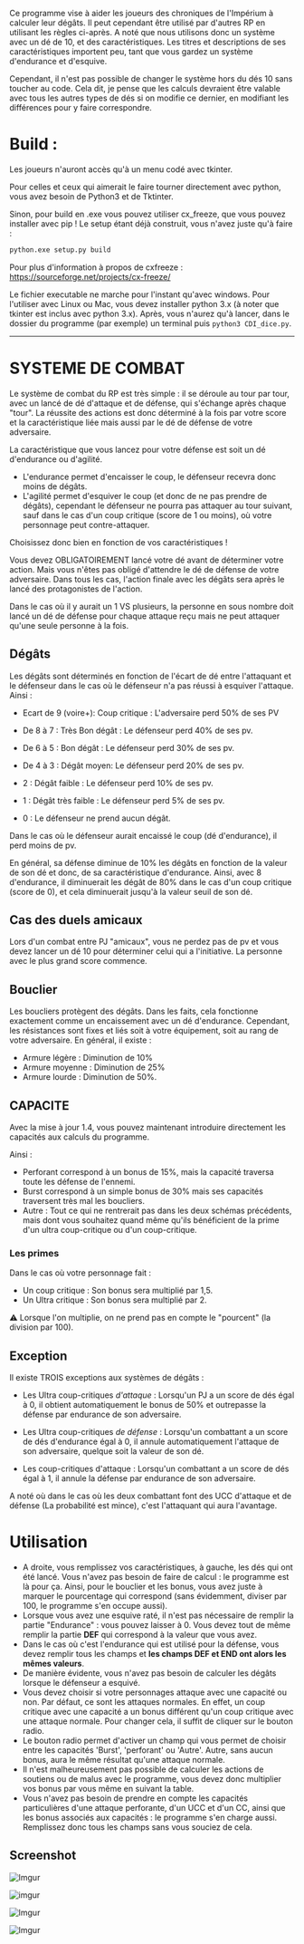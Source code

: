 Ce programme vise à aider les joueurs des chroniques de l'Impérium à calculer leur dégâts.  Il peut cependant être utilisé par d'autres RP en utilisant les règles ci-après. A noté que nous utilisons donc un système avec un dé de 10, et des caractéristiques. Les titres et descriptions de ses caractéristiques importent peu, tant que vous gardez un système d'endurance et d'esquive. 

Cependant, il n'est pas possible de changer le système hors du dés 10 sans toucher au code. Cela dit, je pense que les calculs devraient être valable avec tous les autres types de dés si on modifie ce dernier, en modifiant les différences pour y faire correspondre.

# Build :

Les joueurs n'auront accès qu'à un menu codé avec tkinter.

Pour celles et ceux qui aimerait le faire tourner directement avec python, vous avez besoin de Python3 et de Tktinter.

Sinon, pour build en .exe vous pouvez utiliser cx_freeze, que vous pouvez installer avec pip ! Le setup étant déjà construit, vous n'avez juste qu'à faire : 

```bash
python.exe setup.py build
```

Pour plus d'information à propos de cxfreeze : https://sourceforge.net/projects/cx-freeze/

Le fichier executable ne marche pour l'instant qu'avec windows. Pour l'utiliser avec Linux ou Mac, vous devez installer python 3.x (à noter que tkinter est inclus avec python 3.x). Après, vous n'aurez qu'à lancer, dans le dossier du programme (par exemple) un terminal puis `python3 CDI_dice.py`. 

-----

# SYSTEME DE COMBAT

Le système de combat du RP est très simple : il se déroule au tour par tour, avec un lancé de dé d'attaque et de défense, qui s'échange après chaque "tour". La réussite des actions est donc déterminé à la fois par votre score et la caractéristique liée mais aussi par le dé de défense de votre adversaire. 

La caractéristique que vous lancez pour votre défense est soit un dé d'endurance ou d'agilité. 
- L'endurance permet d'encaisser le coup, le défenseur recevra donc moins de dégâts.
- L'agilité permet d'esquiver le coup (et donc de ne pas prendre de dégâts), cependant le défenseur ne pourra pas attaquer au tour suivant, sauf dans le cas d'un coup critique (score de 1 ou moins), où votre personnage peut contre-attaquer.

Choisissez donc bien en fonction de vos caractéristiques !

Vous devez OBLIGATOIREMENT lancé votre dé avant de déterminer votre action. Mais vous n'êtes pas obligé d'attendre le dé de défense de votre adversaire. Dans tous les cas, l'action finale avec les dégâts sera après le lancé des protagonistes de l'action. 

Dans le cas où il y aurait un 1 VS plusieurs, la personne en sous nombre doit lancé un dé de défense pour chaque attaque reçu mais ne peut attaquer qu'une seule personne à la fois.

## Dégâts

Les dégâts sont déterminés en fonction de l'écart de dé entre l'attaquant et le défenseur dans le cas où le défenseur n'a pas réussi à esquiver l'attaque. Ainsi :

-  Ecart de 9 (voire+): Coup critique : L'adversaire perd 50% de ses PV 

- De 8 à 7 : Très Bon dégât : Le défenseur perd 40% de ses pv. 

- De 6 à 5 : Bon dégât : Le défenseur perd 30% de ses pv. 

- De 4 à 3 : Dégât moyen: Le défenseur perd 20% de ses pv. 

- 2 : Dégât faible : Le défenseur perd 10% de ses pv. 

- 1 : Dégât très faible : Le défenseur perd 5% de ses pv. 

- 0 : Le défenseur ne prend aucun dégât. 

Dans le cas où le défenseur aurait encaissé le coup (dé d'endurance), il perd moins de pv. 

En général, sa défense diminue de 10% les dégâts en fonction de la valeur de son dé et donc, de sa caractéristique d'endurance. Ainsi, avec 8 d'endurance, il diminuerait les dégât de 80% dans le cas d'un coup critique (score de 0), et cela diminuerait jusqu'à la valeur seuil de son dé. 


## Cas des duels amicaux

Lors d'un combat entre PJ "amicaux", vous ne perdez pas de pv et vous devez lancer un dé 10 pour déterminer celui qui a l'initiative. La personne avec le plus grand score commence.


## Bouclier

Les boucliers protègent des dégâts. Dans les faits, cela fonctionne exactement comme un encaissement avec un dé d'endurance. Cependant, les résistances sont fixes et liés soit à votre équipement, soit au rang de votre adversaire. En général, il existe :

- Armure légère : Diminution de 10%
- Armure moyenne : Diminution de 25%
- Armure lourde : Diminution de 50%.

## CAPACITE

Avec la mise à jour 1.4, vous pouvez maintenant introduire directement les capacités aux calculs du programme.

Ainsi :

- Perforant correspond à un bonus de 15%, mais la capacité traversa toute les défense de l'ennemi.
- Burst correspond à un simple bonus de 30% mais ses capacités traversent très mal les boucliers. 
- Autre : Tout ce qui ne rentrerait pas dans les deux schémas précédents, mais dont vous souhaitez quand même qu'ils bénéficient de la prime d'un ultra coup-critique ou d'un coup-critique.

### Les primes

Dans le cas où votre personnage fait : 

- Un coup critique : Son bonus sera multiplié par 1,5. 
- Un Ultra critique : Son bonus sera multiplié par 2.

:warning: Lorsque l'on multiplie, on ne prend pas en compte le "pourcent" (la division par 100).

## Exception

Il existe TROIS exceptions aux systèmes de dégâts : 

- Les Ultra coup-critiques *d'attaque* :  Lorsqu'un PJ a un score de dés égal à 0, il obtient automatiquement le bonus de 50% et outrepasse la défense par endurance de son adversaire. 

- Les Ultra coup-critiques *de défense* : Lorsqu'un combattant a un score de dés d'endurance égal à 0, il annule automatiquement l'attaque de son adversaire, quelque soit la valeur de son dé. 

- Les coup-critiques d'attaque :  Lorsqu'un combattant a un score de dés égal à 1, il annule la défense par endurance de son adversaire.

A noté où dans le cas où les deux combattant font des UCC d'attaque et de défense (La probabilité est mince), c'est l'attaquant qui aura l'avantage.

# Utilisation

* A droite, vous remplissez vos caractéristiques, à gauche, les dés qui ont été lancé. Vous n'avez pas besoin de faire de calcul : le programme est là pour ça. Ainsi, pour le bouclier et les bonus, vous avez juste à marquer le pourcentage qui correspond (sans évidemment, diviser par 100, le programme s'en occupe aussi). 
* Lorsque vous avez une esquive raté, il n'est pas nécessaire de remplir la partie "Endurance" : vous pouvez laisser à 0. Vous devez tout de même remplir la partie **DEF** qui correspond à la valeur que vous avez. 
* Dans le cas où c'est l'endurance qui est utilisé pour la défense, vous devez remplir tous les champs et **les champs DEF et END ont alors les mêmes valeurs**.
* De manière évidente, vous n'avez pas besoin de calculer les dégâts lorsque le défenseur a esquivé. 
* Vous devez choisir si votre personnages attaque avec une capacité ou non. Par défaut, ce sont les attaques normales. En effet, un coup critique avec une capacité a un bonus différent qu'un coup critique avec une attaque normale. Pour changer cela, il suffit de cliquer sur le bouton radio. 
* Le bouton radio permet d'activer un champ qui vous permet de choisir entre les capacités 'Burst', 'perforant' ou 'Autre'. Autre, sans aucun bonus, aura le même résultat qu'une attaque normale.
*  Il n'est malheureusement pas possible de calculer les actions de soutiens ou de malus avec le programme, vous devez donc multiplier vos bonus par vous même en suivant la table.
* Vous n'avez pas besoin de prendre en compte les capacités particulières d'une attaque perforante, d'un UCC et d'un CC, ainsi que les bonus associés aux capacités : le programme s'en charge aussi. Remplissez donc tous les champs sans vous souciez de cela.

## Screenshot

![Imgur](https://imgur.com/vzi0fB2.png)

![imgur](https://imgur.com/KOdvL4b.png)

![Imgur](https://imgur.com/Gd8G98c.png)

![Imgur](https://imgur.com/ScwLNwS.png)

